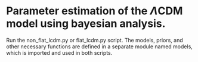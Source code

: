 # Parameter estimation of the $\Lambda$CDM model using bayesian analysis.

Run the non_flat_lcdm.py or flat_lcdm.py script. The models, priors, and other necessary functions are defined in a separate module named models, which is imported and used in both scripts.
